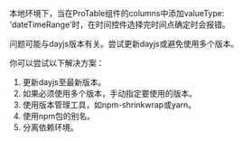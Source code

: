 本地环境下，当在ProTable组件的columns中添加valueType: 'dateTimeRange'时，在时间控件选择完时间点确定时会报错。

问题可能与dayjs版本有关。尝试更新dayjs或避免使用多个版本。

你可以尝试以下解决方案：

1. 更新dayjs至最新版本。
2. 如果必须使用多个版本，手动指定要使用的版本。
3. 使用版本管理工具，如npm-shrinkwrap或yarn。
4. 使用npm包的别名。
5. 分离依赖环境。
